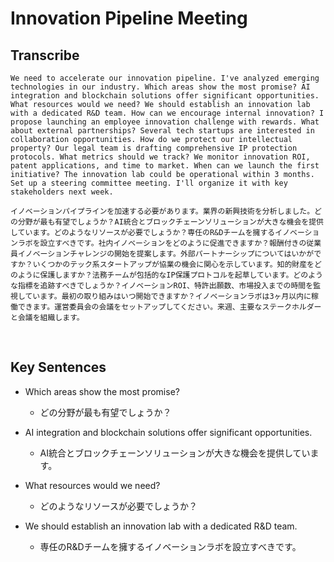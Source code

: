 # Innovation Pipeline Meeting

## Transcribe
```
We need to accelerate our innovation pipeline. I've analyzed emerging technologies in our industry. Which areas show the most promise? AI integration and blockchain solutions offer significant opportunities. What resources would we need? We should establish an innovation lab with a dedicated R&D team. How can we encourage internal innovation? I propose launching an employee innovation challenge with rewards. What about external partnerships? Several tech startups are interested in collaboration opportunities. How do we protect our intellectual property? Our legal team is drafting comprehensive IP protection protocols. What metrics should we track? We monitor innovation ROI, patent applications, and time to market. When can we launch the first initiative? The innovation lab could be operational within 3 months. Set up a steering committee meeting. I'll organize it with key stakeholders next week.
```
```
イノベーションパイプラインを加速する必要があります。業界の新興技術を分析しました。どの分野が最も有望でしょうか？AI統合とブロックチェーンソリューションが大きな機会を提供しています。どのようなリソースが必要でしょうか？専任のR&Dチームを擁するイノベーションラボを設立すべきです。社内イノベーションをどのように促進できますか？報酬付きの従業員イノベーションチャレンジの開始を提案します。外部パートナーシップについてはいかがですか？いくつかのテック系スタートアップが協業の機会に関心を示しています。知的財産をどのように保護しますか？法務チームが包括的なIP保護プロトコルを起草しています。どのような指標を追跡すべきでしょうか？イノベーションROI、特許出願数、市場投入までの時間を監視しています。最初の取り組みはいつ開始できますか？イノベーションラボは3ヶ月以内に稼働できます。運営委員会の会議をセットアップしてください。来週、主要なステークホルダーと会議を組織します。
```

<br>

## Key Sentences

- Which areas show the most promise? 
    - どの分野が最も有望でしょうか？
- AI integration and blockchain solutions offer significant opportunities. 
    - AI統合とブロックチェーンソリューションが大きな機会を提供しています。

- What resources would we need? 
    - どのようなリソースが必要でしょうか？
- We should establish an innovation lab with a dedicated R&D team.
    - 専任のR&Dチームを擁するイノベーションラボを設立すべきです。